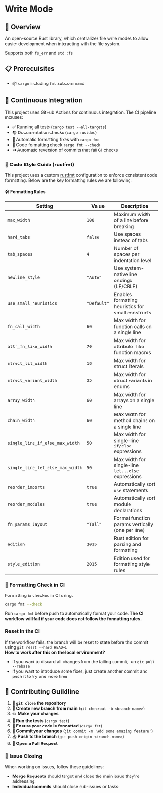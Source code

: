 # Write Mode

## 🎯 Overview

An open-source Rust library, which centralizes file write modes to allow easier development when interacting with the file system.

Supports both `fs_err` and `std::fs`

## 📋 Prerequisites

- 📦 `cargo` including `fmt` subcommand

## 🔄 Continuous Integration

This project uses GitHub Actions for continuous integration. The CI pipeline includes:

- ✅ Running all tests (`cargo test --all-targets`)
- 📚 Documentation checks (`cargo rustdoc`)
- 🤖 Automatic formatting fixes with `cargo fmt`
- 💅 Code formatting check `cargo fmt --check`
- ⏪ Automatic reversion of commits that fail CI checks

### 🧹 Code Style Guide (rustfmt)

This project uses a custom [rustfmt](https://github.com/rust-lang/rustfmt) configuration to enforce consistent code formatting. Below are the key formatting rules we are following:

#### 🛠️ Formatting Rules

| Setting                          | Value       | Description                                        |
| -------------------------------- | ----------- | -------------------------------------------------- |
| `max_width`                      | `100`       | Maximum width of a line before breaking            |
| `hard_tabs`                      | `false`     | Use spaces instead of tabs                         |
| `tab_spaces`                     | `4`         | Number of spaces per indentation level             |
| `newline_style`                  | `"Auto"`    | Use system-native line endings (LF/CRLF)           |
| `use_small_heuristics`           | `"Default"` | Enables formatting heuristics for small constructs |
| `fn_call_width`                  | `60`        | Max width for function calls on a single line      |
| `attr_fn_like_width`             | `70`        | Max width for attribute-like function macros       |
| `struct_lit_width`               | `18`        | Max width for struct literals                      |
| `struct_variant_width`           | `35`        | Max width for struct variants in enums             |
| `array_width`                    | `60`        | Max width for arrays on a single line              |
| `chain_width`                    | `60`        | Max width for method chains on a single line       |
| `single_line_if_else_max_width`  | `50`        | Max width for single-line `if/else` expressions    |
| `single_line_let_else_max_width` | `50`        | Max width for single-line `let...else` expressions |
| `reorder_imports`                | `true`      | Automatically sort `use` statements                |
| `reorder_modules`                | `true`      | Automatically sort module declarations             |
| `fn_params_layout`               | `"Tall"`    | Format function params vertically (one per line)   |
| `edition`                        | `2015`      | Rust edition for parsing and formatting            |
| `style_edition`                  | `2015`      | Edition used for formatting style rules            |

### 🧪 Formatting Check in CI

Formatting is checked in CI using:

```bash
cargo fmt --check
```

Run `cargo fmt` before push to automatically format your code.
**The CI workflow will fail if your code does not follow the formatting rules.**

### Reset in the CI

If the workflow fails, the branch will be reset to state before this commit using `git reset --hard HEAD~1` <br />
**How to work after this on the local environment?**

- If you want to discard all changes from the failing commit, run `git pull --rebase`
- If you want to introduce some fixes, just create another commit and push it to try one more time

## 🤝 Contributing Guildline

1. 🍴 **`git clone` the repository**
2. 🌿 **Create new branch from main** (`git checkout -b <branch-name>`)
3. ✏️ **Make your changes**
4. 🧪 **Run the tests** (`cargo test`)
5. 💅 **Ensure your code is formatted** (`cargo fmt`)
6. 💾 **Commit your changes** (`git commit -m 'Add some amazing feature'`)
7. 📤 **Push to the branch** (`git push origin <branch-name>`)
8. 🔄 **Open a Pull Request**

### 🎯 Issue Closing

When working on issues, follow these guidelines:

- **Merge Requests** should target and close the main issue they're addressing:
- **Individual commits** should close sub-issues or tasks:
